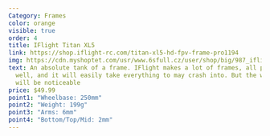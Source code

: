 ```yaml
---
Category: Frames
color: orange
visible: true
order: 4
title: IFlight Titan XL5
link: https://shop.iflight-rc.com/titan-xl5-hd-fpv-frame-pro1194
img: https://cdn.myshoptet.com/usr/www.6sfull.cz/user/shop/big/987_iflight-titan-xl5-analog-frame-5-1.jpg?611eb31d
text: An absolute tank of a frame. IFlight makes a lot of frames, all priced
  well, and it will easily take everything to may crash into. But the weight
  will be noticeable
price: $49.99
point1: "Wheelbase: 250mm"
point2: "Weight: 199g"
point3: "Arms: 6mm"
point4: "Bottom/Top/Mid: 2mm"
---
```

